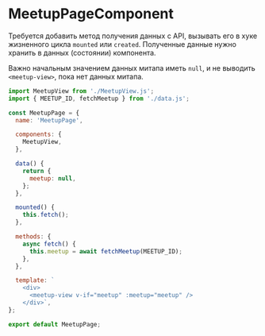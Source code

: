 # MeetupPageComponent

Требуется добавить метод получения данных с API, вызывать его в хуке жизненного цикла `mounted` или `created`. Полученные данные нужно хранить в данных (состоянии) компонента.

Важно начальным значением данных митапа иметь `null`, и не выводить `<meetup-view>`, пока нет данных митапа.

```javascript
import MeetupView from './MeetupView.js';
import { MEETUP_ID, fetchMeetup } from './data.js';

const MeetupPage = {
  name: 'MeetupPage',

  components: {
    MeetupView,
  },

  data() {
    return {
      meetup: null,
    };
  },

  mounted() {
    this.fetch();
  },

  methods: {
    async fetch() {
      this.meetup = await fetchMeetup(MEETUP_ID);
    },
  },

  template: `
    <div>
      <meetup-view v-if="meetup" :meetup="meetup" />
    </div>`,
};

export default MeetupPage;
```
